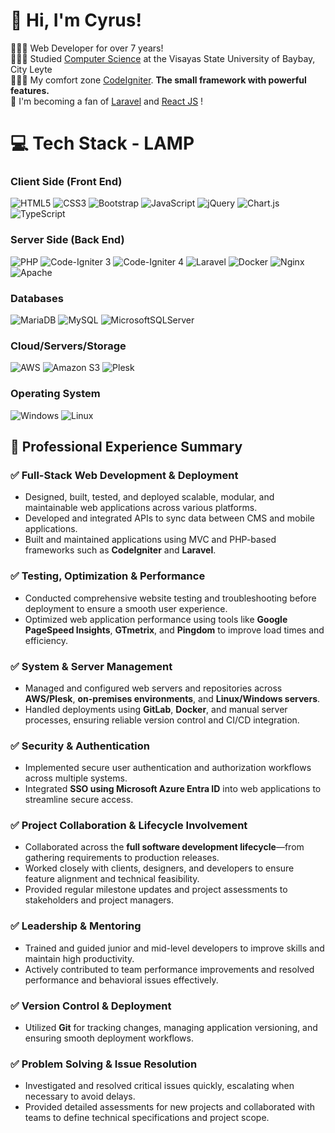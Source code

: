 # 👋 Hi, I'm Cyrus!
👩🏻‍💻 Web Developer for over 7 years!<br/>
👩🏻‍🎓 Studied [Computer Science](https://www.vsu.edu.ph/) at the Visayas State University of Baybay,  City Leyte<br/>
👩🏻‍💻 My comfort zone [CodeIgniter](https://codeigniter.com/). <b>The small framework with powerful features.</b> <br/>
💭 I'm becoming a fan of [Laravel](https://laravel.com/) and [React JS](https://react.dev/) !<br/>

# 💻 Tech Stack - LAMP
<!-- Badges from https://github.com/Ileriayo/markdown-badges -->
### Client Side (Front End)
![HTML5](https://img.shields.io/badge/html5-%23E34F26.svg?style=for-the-badge&logo=html5&logoColor=white)
![CSS3](https://img.shields.io/badge/css3-%231572B6.svg?style=for-the-badge&logo=css3&logoColor=white)
![Bootstrap](https://img.shields.io/badge/bootstrap-%238511FA.svg?style=for-the-badge&logo=bootstrap&logoColor=white)
![JavaScript](https://img.shields.io/badge/javascript-%23323330.svg?style=for-the-badge&logo=javascript&logoColor=%23F7DF1E)
![jQuery](https://img.shields.io/badge/jquery-%230769AD.svg?style=for-the-badge&logo=jquery&logoColor=white)
![Chart.js](https://img.shields.io/badge/chart.js-F5788D.svg?style=for-the-badge&logo=chart.js&logoColor=white)
![TypeScript](https://img.shields.io/badge/typescript-%23007ACC.svg?style=for-the-badge&logo=typescript&logoColor=white)<br/>

### Server Side (Back End)
![PHP](https://img.shields.io/badge/php-%23777BB4.svg?style=for-the-badge&logo=php&logoColor=white)
![Code-Igniter 3](https://img.shields.io/badge/CodeIgniter-3-%23EF4223.svg?style=for-the-badge&logo=codeIgniter&logoColor=white)
![Code-Igniter 4](https://img.shields.io/badge/CodeIgniter-4-%23EF4223.svg?style=for-the-badge&logo=codeIgniter&logoColor=white)
![Laravel](https://img.shields.io/badge/laravel-%23FF2D20.svg?style=for-the-badge&logo=laravel&logoColor=white)
![Docker](https://img.shields.io/badge/docker-%230db7ed.svg?style=for-the-badge&logo=docker&logoColor=white)
![Nginx](https://img.shields.io/badge/nginx-%23009639.svg?style=for-the-badge&logo=nginx&logoColor=white)
![Apache](https://img.shields.io/badge/apache-%23D42029.svg?style=for-the-badge&logo=apache&logoColor=white)

### Databases
![MariaDB](https://img.shields.io/badge/MariaDB-003545?style=for-the-badge&logo=mariadb&logoColor=white)
![MySQL](https://img.shields.io/badge/mysql-4479A1.svg?style=for-the-badge&logo=mysql&logoColor=white)
![MicrosoftSQLServer](https://img.shields.io/badge/Microsoft%20SQL%20Server-CC2927?style=for-the-badge&logo=microsoft%20sql%20server&logoColor=white)

### Cloud/Servers/Storage
![AWS](https://img.shields.io/badge/AWS-%23FF9900.svg?style=for-the-badge&logo=amazon-aws&logoColor=white)
![Amazon S3](https://img.shields.io/badge/Amazon%20S3-FF9900?style=for-the-badge&logo=amazons3&logoColor=white)
![Plesk](https://img.shields.io/badge/Plesk-%233B4D98.svg?style=for-the-badge&logo=Dropbox&logoColor=white)

### Operating System
![Windows](https://img.shields.io/badge/Windows-0078D6?style=for-the-badge&logo=windows&logoColor=white)
![Linux](https://img.shields.io/badge/Linux-FCC624?style=for-the-badge&logo=linux&logoColor=black)

## 💼 Professional Experience Summary

### ✅ Full-Stack Web Development & Deployment
- Designed, built, tested, and deployed scalable, modular, and maintainable web applications across various platforms.
- Developed and integrated APIs to sync data between CMS and mobile applications.
- Built and maintained applications using MVC and PHP-based frameworks such as **CodeIgniter** and **Laravel**.

### ✅ Testing, Optimization & Performance
- Conducted comprehensive website testing and troubleshooting before deployment to ensure a smooth user experience.
- Optimized web application performance using tools like **Google PageSpeed Insights**, **GTmetrix**, and **Pingdom** to improve load times and efficiency.

### ✅ System & Server Management
- Managed and configured web servers and repositories across **AWS/Plesk**, **on-premises environments**, and **Linux/Windows servers**.
- Handled deployments using **GitLab**, **Docker**, and manual server processes, ensuring reliable version control and CI/CD integration.

### ✅ Security & Authentication
- Implemented secure user authentication and authorization workflows across multiple systems.
- Integrated **SSO using Microsoft Azure Entra ID** into web applications to streamline secure access.

### ✅ Project Collaboration & Lifecycle Involvement
- Collaborated across the **full software development lifecycle**—from gathering requirements to production releases.
- Worked closely with clients, designers, and developers to ensure feature alignment and technical feasibility.
- Provided regular milestone updates and project assessments to stakeholders and project managers.

### ✅ Leadership & Mentoring
- Trained and guided junior and mid-level developers to improve skills and maintain high productivity.
- Actively contributed to team performance improvements and resolved performance and behavioral issues effectively.

### ✅ Version Control & Deployment
- Utilized **Git** for tracking changes, managing application versioning, and ensuring smooth deployment workflows.

### ✅ Problem Solving & Issue Resolution
- Investigated and resolved critical issues quickly, escalating when necessary to avoid delays.
- Provided detailed assessments for new projects and collaborated with teams to define technical specifications and project scope.
